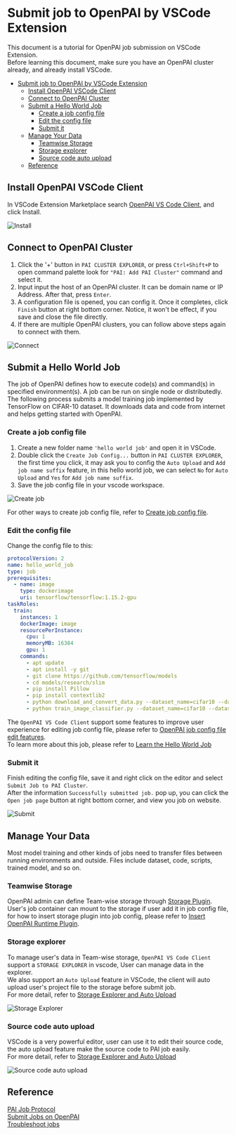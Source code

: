 # Submit job to OpenPAI by VSCode Extension

This document is a tutorial for OpenPAI job submission on VSCode Extension.  
Before learning this document, make sure you have an OpenPAI cluster already, and already install VSCode.

- [Submit job to OpenPAI by VSCode Extension](#submit-job-to-openpai-by-vscode-extension)
  - [Install OpenPAI VSCode Client](#install-openpai-vscode-client)
  - [Connect to OpenPAI Cluster](#connect-to-openpai-cluster)
  - [Submit a Hello World Job](#submit-a-hello-world-job)
    - [Create a job config file](#create-a-job-config-file)
    - [Edit the config file](#edit-the-config-file)
    - [Submit it](#submit-it)
  - [Manage Your Data](#manage-your-data)
    - [Teamwise Storage](#teamwise-storage)
    - [Storage explorer](#storage-explorer)
    - [Source code auto upload](#source-code-auto-upload)
  - [Reference](#reference)

## Install OpenPAI VSCode Client

In VSCode Extension Marketplace search [OpenPAI VS Code Client](https://marketplace.visualstudio.com/items?itemName=OpenPAIVSCodeClient.pai-vscode), and click Install.

![Install](../assets/install.png)

## Connect to OpenPAI Cluster

1. Click the '+' button in `PAI CLUSTER EXPLORER`, or press `Ctrl+Shift+P` to open command palette look for `"PAI: Add PAI Cluster"` command and select it.
2. Input input the host of an OpenPAI cluster. It can be domain name or IP Address. After that, press `Enter`.
3. A configuration file is opened, you can config it. Once it completes, click `Finish` button at right bottom corner. Notice, it won't be effect, if you save and close the file directly.
4. If there are multiple OpenPAI clusters, you can follow above steps again to connect with them.

![Connect](../assets/connect.gif)

## Submit a Hello World Job

The job of OpenPAI defines how to execute code(s) and command(s) in specified environment(s). A job can be run on single node or distributedly.  
The following process submits a model training job implemented by TensorFlow on CIFAR-10 dataset. It downloads data and code from internet and helps getting started with OpenPAI.

### Create a job config file

1. Create a new folder name `'hello world job'` and open it in VSCode.
2. Double click the `Create Job Config...` button in `PAI CLUSTER EXPLORER`, the first time you click, it may ask you to config the `Auto Upload` and `Add job name suffix` feature, in this hello world job, we can select `No` for `Auto Upload` and `Yes` for `Add job name suffix`.
3. Save the job config file in your vscode workspace.

![Create job](../assets/create_job.gif)

For other ways to create job config file, refer to [Create job config file](edit_yaml_job_config.md#Create-job-config-file).

### Edit the config file

Change the config file to this:

```yaml
protocolVersion: 2
name: hello_world_job
type: job
prerequisites:
  - name: image
    type: dockerimage
    uri: tensorflow/tensorflow:1.15.2-gpu
taskRoles:
  train:
    instances: 1
    dockerImage: image
    resourcePerInstance:
      cpu: 1
      memoryMB: 16384
      gpu: 1
    commands:
      - apt update
      - apt install -y git
      - git clone https://github.com/tensorflow/models
      - cd models/research/slim
      - pip install Pillow
      - pip install contextlib2
      - python download_and_convert_data.py --dataset_name=cifar10 --dataset_dir=/tmp/data
      - python train_image_classifier.py --dataset_name=cifar10 --dataset_dir=/tmp/data --max_number_of_steps=1000
```

The `OpenPAI VS Code Client` support some features to improve user experience for editing job config file, please refer to [OpenPAI job config file edit features](edit_yaml_job_config.md).  
To learn more about this job, please refer to [Learn the Hello World Job](https://github.com/microsoft/pai/blob/master/docs/user/job_submission.md#Learn-the-Hello-World-Job)

### Submit it

Finish editing the config file, save it and right click on the editor and select `Submit Job to PAI Cluster`.  
After the information `Successfully submitted job.` pop up, you can click the `Open job page` button at right bottom corner, and view you job on website.

![Submit](../assets/submit.gif)

## Manage Your Data

Most model training and other kinds of jobs need to transfer files between running environments and outside. Files include dataset, code, scripts, trained model, and so on.

### Teamwise Storage

OpenPAI admin can define Team-wise storage through [Storage Plugin](https://github.com/microsoft/pai/tree/master/contrib/storage_plugin).  
User's job container can mount to the storage if user add it in job config file, for how to insert storage plugin into job config, please refer to [Insert OpenPAI Runtime Plugin](edit_yaml_job_config.md#Insert-OpenPAI-Runtime-Plugin).

### Storage explorer

To manage user's data in Team-wise storage, `OpenPAI VS Code Client` support a `STORAGE EXPLORER` in vscode, User can manage data in the explorer.  
We also support an `Auto Upload` feature in VSCode, the client will auto upload user's project file to the storage before submit job.  
For more detail, refer to [Storage Explorer and Auto Upload](storage_explorer_and_auto_upload.md)

![Storage Explorer](../assets/storage.gif)

### Source code auto upload

VSCode is a very powerful editor, user can use it to edit their source code, the auto upload feature make the source code to PAI job easily.  
For more detail, refer to [Storage Explorer and Auto Upload](storage_explorer_and_auto_upload.md#Auto-Upload)

![Source code auto upload](../assets/source_code_auto_upload.gif)

## Reference

[PAI Job Protocol](https://github.com/microsoft/pai/blob/master/docs/pai-job-protocol.yaml)  
[Submit Jobs on OpenPAI](https://github.com/microsoft/pai/blob/master/docs/user/job_submission.md#job-workflow)  
[Troubleshoot jobs](https://github.com/microsoft/pai/blob/master/docs/user/troubleshooting_job.md)
